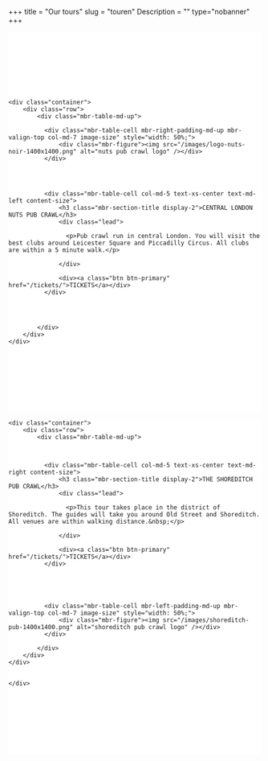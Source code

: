 ﻿+++
title = "Our tours"
slug = "touren"
Description = ""
type="nobanner"
+++

<section class="mbr-section mbr-after-navbar" id="msg-box5-1u" style="background-color: rgb(255, 255, 255); padding-top: 120px; padding-bottom: 120px;">

    <div class="container">
        <div class="row">
            <div class="mbr-table-md-up">

              <div class="mbr-table-cell mbr-right-padding-md-up mbr-valign-top col-md-7 image-size" style="width: 50%;">
                  <div class="mbr-figure"><img src="/images/logo-nuts-noir-1400x1400.png" alt="nuts pub crawl logo" /></div>
              </div>




              <div class="mbr-table-cell col-md-5 text-xs-center text-md-left content-size">
                  <h3 class="mbr-section-title display-2">CENTRAL LONDON NUTS PUB CRAWL</h3>
                  <div class="lead">

                    <p>Pub crawl run in central London. You will visit the best clubs around Leicester Square and Piccadilly Circus. All clubs are within a 5 minute walk.</p>

                  </div>

                  <div><a class="btn btn-primary" href="/tickets/">TICKETS</a></div>
              </div>




            </div>
        </div>
    </div>

</section>

<section class="mbr-section" id="msg-box5-1t" style="background-color: rgb(255, 255, 255); padding-top: 0px; padding-bottom: 120px;">


    <div class="container">
        <div class="row">
            <div class="mbr-table-md-up">



              <div class="mbr-table-cell col-md-5 text-xs-center text-md-right content-size">
                  <h3 class="mbr-section-title display-2">THE SHOREDITCH PUB CRAWL</h3>
                  <div class="lead">

                    <p>This tour takes place in the district of Shoreditch. The guides will take you around Old Street and Shoreditch. All venues are within walking distance.&nbsp;</p>

                  </div>

                  <div><a class="btn btn-primary" href="/tickets/">TICKETS</a></div>
              </div>





              <div class="mbr-table-cell mbr-left-padding-md-up mbr-valign-top col-md-7 image-size" style="width: 50%;">
                  <div class="mbr-figure"><img src="/images/shoreditch-pub-1400x1400.png" alt="shoreditch pub crawl logo" /></div>
              </div>

            </div>
        </div>
    </div>

    
    </div>








</section>
